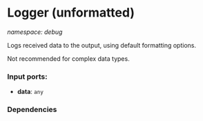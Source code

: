 # Logger (unformatted)

_namespace: debug_

Logs received data to the output, using default formatting options.

Not recommended for complex data types.

### Input ports:

* __data__: ` any `

### Dependencies




